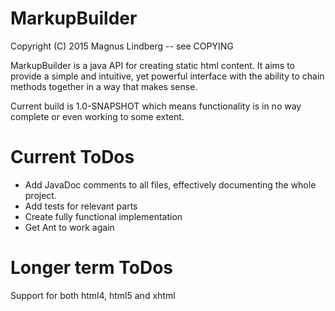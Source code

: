 # MarkupBuilder #

Copyright (C) 2015 Magnus Lindberg -- see COPYING

MarkupBuilder is a java API for creating static html content. It aims to provide a simple and intuitive, yet powerful interface
with the ability to chain methods together in a way that makes sense.

Current build is 1.0-SNAPSHOT which means functionality is in no way complete or even working to some extent.

# Current ToDos
* Add JavaDoc comments to all files, effectively documenting the whole project.
* Add tests for relevant parts
* Create fully functional implementation
* Get Ant to work again

# Longer term ToDos
Support for both html4, html5 and xhtml 

